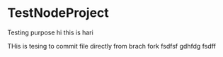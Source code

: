 # TestNodeProject
Testing purpose
hi this is hari

THis is tesing to commit file directly from brach fork fsdfsf gdhfdg fsdff
